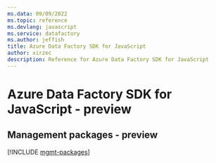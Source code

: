 ```yaml
---
ms.data: 09/09/2022
ms.topic: reference
ms.devlang: javascript
ms.service: datafactory
ms.author: jeffish
title: Azure Data Factory SDK for JavaScript
author: xirzec
description: Reference for Azure Data Factory SDK for JavaScript
---
```

# Azure Data Factory SDK for JavaScript - preview

## Management packages - preview
[!INCLUDE [mgmt-packages](data-factory-mgmt-index.md)]